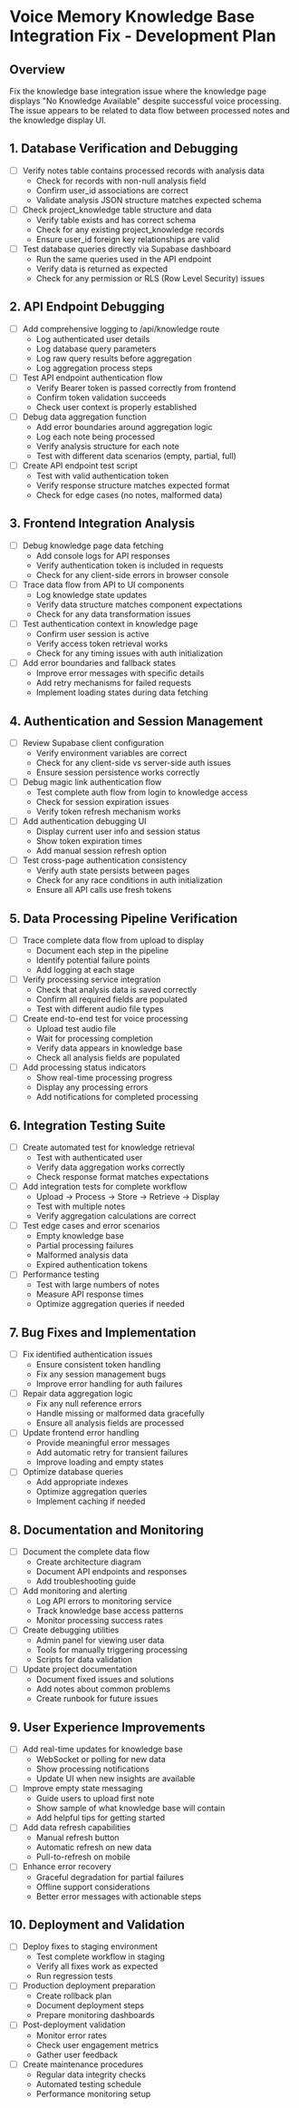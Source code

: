 # Voice Memory Knowledge Base Integration Fix - Development Plan

## Overview
Fix the knowledge base integration issue where the knowledge page displays "No Knowledge Available" despite successful voice processing. The issue appears to be related to data flow between processed notes and the knowledge display UI.

## 1. Database Verification and Debugging
- [ ] Verify notes table contains processed records with analysis data
  - Check for records with non-null analysis field
  - Confirm user_id associations are correct
  - Validate analysis JSON structure matches expected schema
- [ ] Check project_knowledge table structure and data
  - Verify table exists and has correct schema
  - Check for any existing project_knowledge records
  - Ensure user_id foreign key relationships are valid
- [ ] Test database queries directly via Supabase dashboard
  - Run the same queries used in the API endpoint
  - Verify data is returned as expected
  - Check for any permission or RLS (Row Level Security) issues

## 2. API Endpoint Debugging
- [ ] Add comprehensive logging to /api/knowledge route
  - Log authenticated user details
  - Log database query parameters
  - Log raw query results before aggregation
  - Log aggregation process steps
- [ ] Test API endpoint authentication flow
  - Verify Bearer token is passed correctly from frontend
  - Confirm token validation succeeds
  - Check user context is properly established
- [ ] Debug data aggregation function
  - Add error boundaries around aggregation logic
  - Log each note being processed
  - Verify analysis structure for each note
  - Test with different data scenarios (empty, partial, full)
- [ ] Create API endpoint test script
  - Test with valid authentication token
  - Verify response structure matches expected format
  - Check for edge cases (no notes, malformed data)

## 3. Frontend Integration Analysis
- [ ] Debug knowledge page data fetching
  - Add console logs for API responses
  - Verify authentication token is included in requests
  - Check for any client-side errors in browser console
- [ ] Trace data flow from API to UI components
  - Log knowledge state updates
  - Verify data structure matches component expectations
  - Check for any data transformation issues
- [ ] Test authentication context in knowledge page
  - Confirm user session is active
  - Verify access token retrieval works
  - Check for any timing issues with auth initialization
- [ ] Add error boundaries and fallback states
  - Improve error messages with specific details
  - Add retry mechanisms for failed requests
  - Implement loading states during data fetching

## 4. Authentication and Session Management
- [ ] Review Supabase client configuration
  - Verify environment variables are correct
  - Check for any client-side vs server-side auth issues
  - Ensure session persistence works correctly
- [ ] Debug magic link authentication flow
  - Test complete auth flow from login to knowledge access
  - Check for session expiration issues
  - Verify token refresh mechanism works
- [ ] Add authentication debugging UI
  - Display current user info and session status
  - Show token expiration times
  - Add manual session refresh option
- [ ] Test cross-page authentication consistency
  - Verify auth state persists between pages
  - Check for any race conditions in auth initialization
  - Ensure all API calls use fresh tokens

## 5. Data Processing Pipeline Verification
- [ ] Trace complete data flow from upload to display
  - Document each step in the pipeline
  - Identify potential failure points
  - Add logging at each stage
- [ ] Verify processing service integration
  - Check that analysis data is saved correctly
  - Confirm all required fields are populated
  - Test with different audio file types
- [ ] Create end-to-end test for voice processing
  - Upload test audio file
  - Wait for processing completion
  - Verify data appears in knowledge base
  - Check all analysis fields are populated
- [ ] Add processing status indicators
  - Show real-time processing progress
  - Display any processing errors
  - Add notifications for completed processing

## 6. Integration Testing Suite
- [ ] Create automated test for knowledge retrieval
  - Test with authenticated user
  - Verify data aggregation works correctly
  - Check response format matches expectations
- [ ] Add integration tests for complete workflow
  - Upload → Process → Store → Retrieve → Display
  - Test with multiple notes
  - Verify aggregation calculations are correct
- [ ] Test edge cases and error scenarios
  - Empty knowledge base
  - Partial processing failures
  - Malformed analysis data
  - Expired authentication tokens
- [ ] Performance testing
  - Test with large numbers of notes
  - Measure API response times
  - Optimize aggregation queries if needed

## 7. Bug Fixes and Implementation
- [ ] Fix identified authentication issues
  - Ensure consistent token handling
  - Fix any session management bugs
  - Improve error handling for auth failures
- [ ] Repair data aggregation logic
  - Fix any null reference errors
  - Handle missing or malformed data gracefully
  - Ensure all analysis fields are processed
- [ ] Update frontend error handling
  - Provide meaningful error messages
  - Add automatic retry for transient failures
  - Improve loading and empty states
- [ ] Optimize database queries
  - Add appropriate indexes
  - Optimize aggregation queries
  - Implement caching if needed

## 8. Documentation and Monitoring
- [ ] Document the complete data flow
  - Create architecture diagram
  - Document API endpoints and responses
  - Add troubleshooting guide
- [ ] Add monitoring and alerting
  - Log API errors to monitoring service
  - Track knowledge base access patterns
  - Monitor processing success rates
- [ ] Create debugging utilities
  - Admin panel for viewing user data
  - Tools for manually triggering processing
  - Scripts for data validation
- [ ] Update project documentation
  - Document fixed issues and solutions
  - Add notes about common problems
  - Create runbook for future issues

## 9. User Experience Improvements
- [ ] Add real-time updates for knowledge base
  - WebSocket or polling for new data
  - Show processing notifications
  - Update UI when new insights are available
- [ ] Improve empty state messaging
  - Guide users to upload first note
  - Show sample of what knowledge base will contain
  - Add helpful tips for getting started
- [ ] Add data refresh capabilities
  - Manual refresh button
  - Automatic refresh on new data
  - Pull-to-refresh on mobile
- [ ] Enhance error recovery
  - Graceful degradation for partial failures
  - Offline support considerations
  - Better error messages with actionable steps

## 10. Deployment and Validation
- [ ] Deploy fixes to staging environment
  - Test complete workflow in staging
  - Verify all fixes work as expected
  - Run regression tests
- [ ] Production deployment preparation
  - Create rollback plan
  - Document deployment steps
  - Prepare monitoring dashboards
- [ ] Post-deployment validation
  - Monitor error rates
  - Check user engagement metrics
  - Gather user feedback
- [ ] Create maintenance procedures
  - Regular data integrity checks
  - Automated testing schedule
  - Performance monitoring setup
